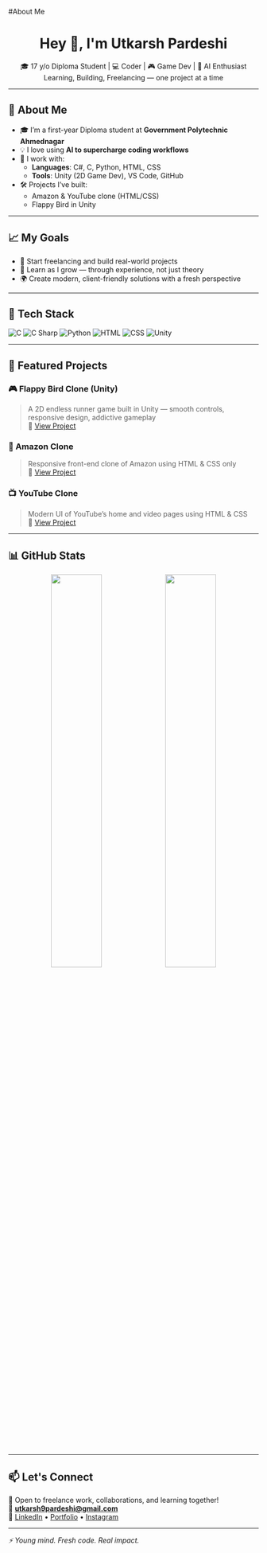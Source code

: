 #About Me
<h1 align="center">Hey 👋, I'm Utkarsh Pardeshi</h1>

<p align="center">
  🎓 17 y/o Diploma Student | 💻 Coder | 🎮 Game Dev | 🤖 AI Enthusiast  
  <br>
  Learning, Building, Freelancing — one project at a time
</p>

---

## 🚀 About Me

- 🎓 I’m a first-year Diploma student at **Government Polytechnic Ahmednagar**
- 💡 I love using **AI to supercharge coding workflows**
- 🧠 I work with:
  - **Languages**: C#, C, Python, HTML, CSS
  - **Tools**: Unity (2D Game Dev), VS Code, GitHub
- 🛠️ Projects I’ve built:
  - Amazon & YouTube clone (HTML/CSS)
  - Flappy Bird in Unity

---

## 📈 My Goals
- 💼 Start freelancing and build real-world projects
- 🌱 Learn as I grow — through experience, not just theory
- 🌍 Create modern, client-friendly solutions with a fresh perspective

---

## 🧰 Tech Stack

![C](https://img.shields.io/badge/C-00599C?style=for-the-badge&logo=c&logoColor=white)
![C Sharp](https://img.shields.io/badge/C%23-239120?style=for-the-badge&logo=csharp&logoColor=white)
![Python](https://img.shields.io/badge/Python-3776AB?style=for-the-badge&logo=python&logoColor=white)
![HTML](https://img.shields.io/badge/HTML5-E34F26?style=for-the-badge&logo=html5&logoColor=white)
![CSS](https://img.shields.io/badge/CSS3-1572B6?style=for-the-badge&logo=css3&logoColor=white)
![Unity](https://img.shields.io/badge/Unity-100000?style=for-the-badge&logo=unity&logoColor=white)

---

## 📌 Featured Projects

### 🎮 Flappy Bird Clone (Unity)
> A 2D endless runner game built in Unity — smooth controls, responsive design, addictive gameplay  
🔗 [View Project](#)

### 🛒 Amazon Clone
> Responsive front-end clone of Amazon using HTML & CSS only  
🔗 [View Project](#)

### 📺 YouTube Clone
> Modern UI of YouTube’s home and video pages using HTML & CSS  
🔗 [View Project](#)

---

## 📊 GitHub Stats

<p align="center">
  <img src="https://github-readme-stats.vercel.app/api?username=utkarshpardeshi&show_icons=true&theme=radical" width="45%" />
  <img src="https://github-readme-stats.vercel.app/api/top-langs/?username=utkarshpardeshi&layout=compact&theme=radical" width="45%" />
</p>

---

## 📫 Let's Connect

💼 Open to freelance work, collaborations, and learning together!  
📧 **utkarsh9pardeshi@gmail.com**  
🔗 [LinkedIn](#) • [Portfolio](#) • [Instagram](#)

---

*⚡ Young mind. Fresh code. Real impact.*


